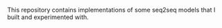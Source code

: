 This repository contains implementations of some seq2seq models that I built and experimented with.
